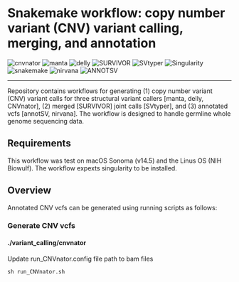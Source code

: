 # Snakemake workflow: copy number variant (CNV) variant calling, merging, and annotation
![cnvnator](https://badgen.net/badge/cnvnator/v0.4.1/green) 
![manta](https://badgen.net/badge/manta/v1.6.0/green)
![delly](https://badgen.net/badge/delly/v1.1.6/green)
![SURVIVOR](https://badgen.net/badge/SURVIVOR/v1.0.7/green)
![SVtyper](https://badgen.net/badge/SVtyper/v0.7.1/green)
![Singularity](https://badgen.net/badge/Singularity/v4.0.3/green)
![snakemake](https://badgen.net/badge/snakemake/v7.32.4/green)
![nirvana](https://badgen.net/badge/nirvana/v3.18.1/green)
![ANNOTSV](https://badgen.net/badge/ANNOTSV/v3.3.7/green)

-----
Repository contains workflows for generating (1) copy number variant (CNV) variant calls for three structural variant callers [manta, delly, CNVnator], (2) merged [SURVIVOR] joint calls [SVtyper], and (3) annotated vcfs [annotSV, nirvana]. The workflow is designed to handle germline whole genome sequencing data. 



## Requirements
This workflow was test on macOS Sonoma (v14.5) and the Linus OS (NIH Biowulf). The workflow expexts singularity to be installed. 


## Overview
Annotated CNV vcfs can be generated using running scripts as follows:

### Generate CNV vcfs

#### ./variant_calling/cnvnator
Update run_CNVnator.config file path to bam files

```
sh run_CNVnator.sh
```



